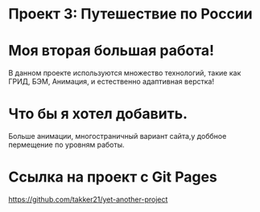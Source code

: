 # Проект 3: Путешествие по России

# Моя вторая большая работа!
В данном проекте используются множество технологий, такие как ГРИД, БЭМ, Анимация, и естественно адаптивная верстка!

# Что бы я хотел добавить.
Больше анимации, многостраничный вариант сайта,у доббное пермещение по уровням работы.

# Ссылка на проект с Git Pages
https://github.com/takker21/yet-another-project